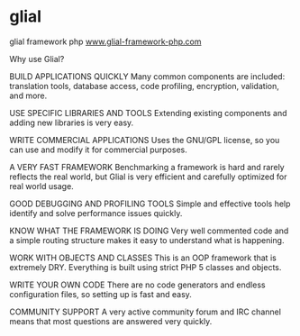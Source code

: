 glial
=====

glial framework php
www.glial-framework-php.com

Why use Glial?

BUILD APPLICATIONS QUICKLY
Many common components are included: translation tools, database access, code profiling, encryption, validation, and more.

USE SPECIFIC LIBRARIES AND TOOLS
Extending existing components and adding new libraries is very easy.

WRITE COMMERCIAL APPLICATIONS
Uses the GNU/GPL license, so you can use and modify it for commercial purposes.

A VERY FAST FRAMEWORK
Benchmarking a framework is hard and rarely reflects the real world, but Glial is very efficient and carefully optimized for real world usage.

GOOD DEBUGGING AND PROFILING TOOLS
Simple and effective tools help identify and solve performance issues quickly.

KNOW WHAT THE FRAMEWORK IS DOING
Very well commented code and a simple routing structure makes it easy to understand what is happening.

WORK WITH OBJECTS AND CLASSES
This is an OOP framework that is extremely DRY. Everything is built using strict PHP 5 classes and objects.

WRITE YOUR OWN CODE
There are no code generators and endless configuration files, so setting up is fast and easy.

COMMUNITY SUPPORT
A very active community forum and IRC channel means that most questions are answered very quickly.
